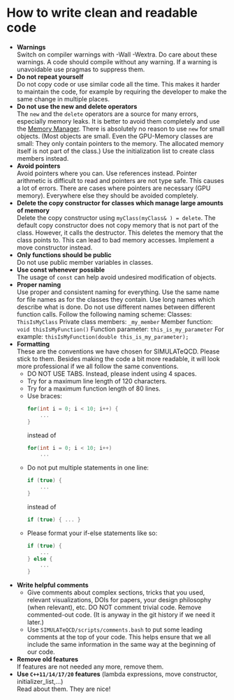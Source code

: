 # How to write clean and readable code

- **Warnings**\
Switch on compiler warnings with -Wall -Wextra. Do care about these warnings. A code should compile without any warning. If a warning is unavoidable use pragmas to suppress them.
- **Do not repeat yourself**\
Do not copy code or use similar code all the time. This makes it harder to maintain the code, for example by requiring the developer to make the same change in multiple places.
- **Do not use the new and delete operators**\
The `new` and the `delete` operators are a source for many errors, especially memory leaks. It is better to avoid them completely and use the [Memory Manager](07_memoryAllocation.md). There is absolutely no reason to use `new` for small objects. (Most objects are small. Even the GPU-Memory classes are small: They only contain pointers to the memory. The allocated memory itself is not part of the class.) Use the initialization list to create class members instead.  
- **Avoid pointers**\
Avoid pointers where you can. Use references instead. Pointer arithmetic is difficult to read and pointers are not type safe. This causes a lot of errors. There are cases where pointers are necessary (GPU memory). Everywhere else they should be avoided completely.
- **Delete the copy constructor for classes which manage large amounts of memory**\
Delete the copy constructor using
`myClass(myClass& ) = delete`.
The default copy constructor does not copy memory that is not part of the class. However, it calls the destructor. This deletes the memory that the class points to. This can lead to bad memory accesses. Implement a move constructor instead.
- **Only functions should be public**\
Do not use public member variables in classes.
- **Use const whenever possible**\
The usage of `const` can help avoid undesired modification of objects.
- **Proper naming**\
Use proper and consistent naming for everything. Use the same name for file names as for the classes they contain. Use long names which describe what is done. Do not use different names between different function calls. Follow the following naming scheme:
    Classes:
        `ThisIsMyClass`
    Private class members:
        `_my_member`
    Member function:
        `void thisIsMyFunction()`
    Function parameter:
        `this_is_my_parameter`
        For example: `thisIsMyFunction(double this_is_my_parameter);`
- **Formatting**\
These are the conventions we have chosen for SIMULATeQCD. Please stick to them. Besides making the code a bit more readable, it will look more professional if we all follow the same conventions.
    - DO NOT USE TABS. Instead, please indent using 4 spaces.
    - Try for a maximum line length of 120 characters.
    - Try for a maximum function length of 80 lines.
    - Use braces:
      ```C++
      for(int i = 0; i < 10; i++) {
          ...
      }
      ```
      instead of 
      ```C++
      for(int i = 0; i < 10; i++)
          ...
      ```
    - Do not put multiple statements in one line:
      ```C++
      if (true) {
          ...
      }
      ```
      instead of 
      ```C++
      if (true) { ... }
      ```
    - Please format your if-else statements like so:
      ```C++
      if (true) {
          ...
      } else {
          ...
      }
      ```
- **Write helpful comments**
    - Give comments about complex sections, tricks that you used, relevant visualizations, DOIs for papers, your design philosophy (when relevant), etc. DO NOT comment trivial code. Remove commented-out code. (It is anyway in the git history if we need it later.)
    - Use `SIMULATeQCD/scripts/comments.bash` to put some leading comments at the top of your code. This helps ensure that we all include the same information in the same way at the beginning of our code.
- **Remove old features**\
If features are not needed any more, remove them. 
- **Use `C++11/14/17/20` features** (lambda expressions, move constructor, initializer_list,...)\
Read about them. They are nice!
